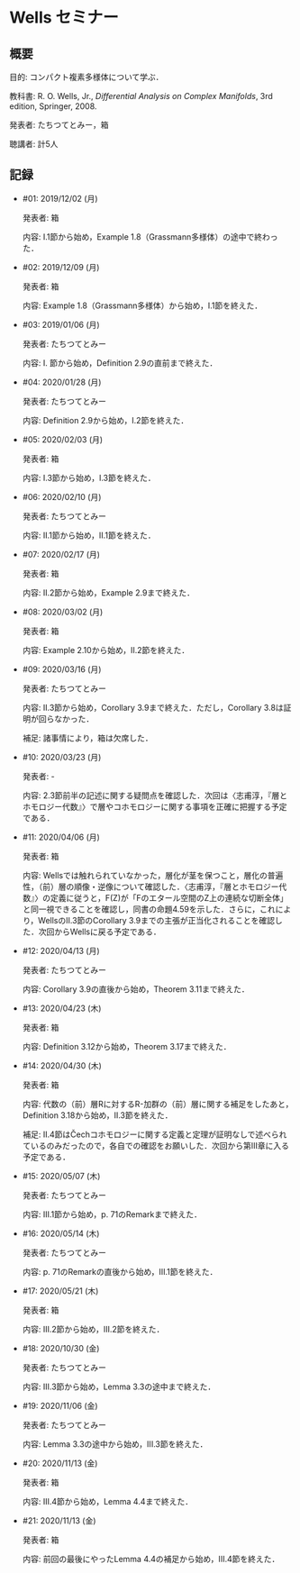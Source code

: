 # Wells セミナー

## 概要

目的: コンパクト複素多様体について学ぶ．

教科書: R. O. Wells, Jr., *Differential Analysis on Complex Manifolds*, 3rd edition, Springer, 2008.

発表者: たちつてとみー，箱

聴講者: 計5人

## 記録

- \#01: 2019/12/02 (月)
    
  発表者: 箱

  内容: I.1節から始め，Example 1.8（Grassmann多様体）の途中で終わった．

- \#02: 2019/12/09 (月)

  発表者: 箱

  内容: Example 1.8（Grassmann多様体）から始め，I.1節を終えた．

- \#03: 2019/01/06 (月)

  発表者: たちつてとみー

  内容: I. 節から始め，Definition 2.9の直前まで終えた．

- \#04: 2020/01/28 (月)

  発表者: たちつてとみー

  内容: Definition 2.9から始め，I.2節を終えた．

- \#05: 2020/02/03 (月)

  発表者: 箱

  内容: I.3節から始め，I.3節を終えた．

- \#06: 2020/02/10 (月)

  発表者: たちつてとみー

  内容: II.1節から始め，II.1節を終えた．

- \#07: 2020/02/17 (月)

  発表者: 箱

  内容: II.2節から始め，Example 2.9まで終えた．

- \#08: 2020/03/02 (月)

  発表者: 箱

  内容: Example 2.10から始め，II.2節を終えた．

- \#09: 2020/03/16 (月)

  発表者: たちつてとみー

  内容: II.3節から始め，Corollary 3.9まで終えた．ただし，Corollary 3.8は証明が回らなかった．

  補足: 諸事情により，箱は欠席した．

- \#10: 2020/03/23 (月)

  発表者: -

  内容: 2.3節前半の記述に関する疑問点を確認した．次回は〈志甫淳，『層とホモロジー代数』〉で層やコホモロジーに関する事項を正確に把握する予定である．

- \#11: 2020/04/06 (月)

  発表者: 箱

  内容: Wellsでは触れられていなかった，層化が茎を保つこと，層化の普遍性，（前）層の順像・逆像について確認した．〈志甫淳，『層とホモロジー代数』〉の定義に従うと，F(Z)が「Fのエタール空間のZ上の連続な切断全体」と同一視できることを確認し，同書の命題4.59を示した．さらに，これにより，WellsのII.3節のCorollary 3.9までの主張が正当化されることを確認した．次回からWellsに戻る予定である．

- \#12: 2020/04/13 (月)

  発表者: たちつてとみー

  内容: Corollary 3.9の直後から始め，Theorem 3.11まで終えた．

- \#13: 2020/04/23 (木)

  発表者: 箱

  内容: Definition 3.12から始め，Theorem 3.17まで終えた．

- \#14: 2020/04/30 (木)

  発表者: 箱

  内容: 代数の（前）層Rに対するR-加群の（前）層に関する補足をしたあと，Definition 3.18から始め，II.3節を終えた．

  補足: II.4節はČechコホモロジーに関する定義と定理が証明なしで述べられているのみだったので，各自での確認をお願いした．次回から第III章に入る予定である．

- \#15: 2020/05/07 (木)

  発表者: たちつてとみー

  内容: III.1節から始め，p. 71のRemarkまで終えた．

- \#16: 2020/05/14 (木)

  発表者: たちつてとみー

  内容: p. 71のRemarkの直後から始め，III.1節を終えた．

- \#17: 2020/05/21 (木)

  発表者: 箱

  内容: III.2節から始め，III.2節を終えた．

- \#18: 2020/10/30 (金)

  発表者: たちつてとみー

  内容: III.3節から始め，Lemma 3.3の途中まで終えた．

- \#19: 2020/11/06 (金)

  発表者: たちつてとみー

  内容: Lemma 3.3の途中から始め，III.3節を終えた．

- \#20: 2020/11/13 (金)

  発表者: 箱

  内容: III.4節から始め，Lemma 4.4まで終えた．

- \#21: 2020/11/13 (金)

  発表者: 箱

  内容: 前回の最後にやったLemma 4.4の補足から始め，III.4節を終えた．
